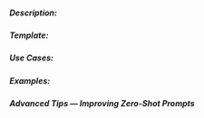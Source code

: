 ##### Description:

##### Template:

##### Use Cases:

##### Examples:

##### Advanced Tips — Improving Zero-Shot Prompts

